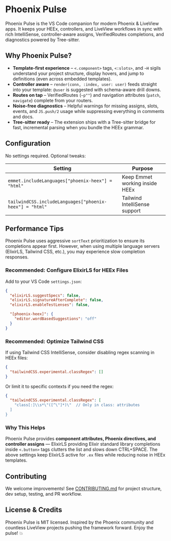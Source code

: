 # Phoenix Pulse

Phoenix Pulse is the VS Code companion for modern Phoenix & LiveView apps. It keeps your HEEx, controllers, and LiveView workflows in sync with rich IntelliSense, controller-aware assigns, VerifiedRoutes completions, and diagnostics powered by Tree-sitter.

## Why Phoenix Pulse?

- **Template-first experience** – `<.component>` tags, `<:slots>`, and `~H` sigils understand your project structure, display hovers, and jump to definitions (even across embedded templates).
- **Controller aware** – `render(conn, :index, user: user)` feeds straight into your template: `@user` is suggested with schema-aware drill downs.
- **Routes on tap** – VerifiedRoutes (`~p""`) and navigation attributes (`patch`, `navigate`) complete from your routers.
- **Noise-free diagnostics** – Helpful warnings for missing assigns, slots, events, and `JS.push/2` usage while suppressing everything in comments and docs.
- **Tree-sitter ready** – The extension ships with a Tree-sitter bridge for fast, incremental parsing when you bundle the HEEx grammar.

## Configuration

No settings required. Optional tweaks:

| Setting | Purpose |
| --- | --- |
| `emmet.includeLanguages["phoenix-heex"] = "html"` | Keep Emmet working inside HEEx |
| `tailwindCSS.includeLanguages["phoenix-heex"] = "html"` | Tailwind IntelliSense support |

## Performance Tips

Phoenix Pulse uses aggressive `sortText` prioritization to ensure its completions appear first. However, when using multiple language servers (ElixirLS, Tailwind CSS, etc.), you may experience slow completion responses.

### Recommended: Configure ElixirLS for HEEx Files

Add to your VS Code `settings.json`:

```json
{
  "elixirLS.suggestSpecs": false,
  "elixirLS.signatureAfterComplete": false,
  "elixirLS.enableTestLenses": false,

  "[phoenix-heex]": {
    "editor.wordBasedSuggestions": "off"
  }
}
```

### Recommended: Optimize Tailwind CSS

If using Tailwind CSS IntelliSense, consider disabling regex scanning in HEEx files:

```json
{
  "tailwindCSS.experimental.classRegex": []
}
```

Or limit it to specific contexts if you need the regex:

```json
{
  "tailwindCSS.experimental.classRegex": [
    "class[:]\\s*\"([^\"]*)\"  // Only in class: attributes
  ]
}
```

### Why This Helps

Phoenix Pulse provides **component attributes, Phoenix directives, and controller assigns** — ElixirLS providing Elixir standard library completions inside `<.button>` tags clutters the list and slows down CTRL+SPACE. The above settings keep ElixirLS active for `.ex` files while reducing noise in HEEx templates.

## Contributing

We welcome improvements! See [CONTRIBUTING.md](CONTRIBUTING.md) for project structure, dev setup, testing, and PR workflow.

## License & Credits

Phoenix Pulse is MIT licensed. Inspired by the Phoenix community and countless LiveView projects pushing the framework forward. Enjoy the pulse! 💥
